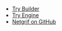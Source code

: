* [Try Builder](https://builder.netgrif.cloud)
* [Try Engine](https://etask.netgrif.cloud/)
* [Netgrif on GitHub](https://github.com/netgrif)
